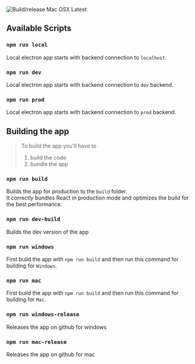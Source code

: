 ![Build/release Mac OSX Latest](https://github.com/Pluto-App/plutoapp-new-frontend/workflows/Build/release%20Mac%20OSX%20Latest/badge.svg?branch=master)

## Available Scripts
### `npm run local`

Local electron app starts with backend connection to ```localhost```. 

### `npm run dev`

Local electron app starts with backend connection to ```dev``` backend. 

### `npm run prod`

Local electron app starts with backend connection to ```prod``` backend. 

## Building the app

> To build the app you'll have to
> 1. build the code
> 2. bundle the app

### `npm run build`

Builds the app for production to the `build` folder.<br />
It correctly bundles React in production mode and optimizes the build for the best performance.

### `npm run dev-build`
Builds the dev version of the app


### `npm run windows`

First build the app with ```npm run build``` and then run this command for building for ```Windows```.

### `npm run mac`

First build the app with ```npm run build``` and then run this command for building for ```Mac```.




### `npm run windows-release`

Releases the app on github for windows

### `npm run mac-release`

Releases the app on github for mac

